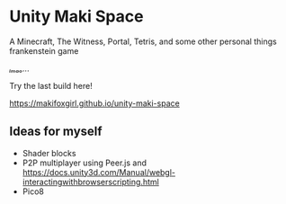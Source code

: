 # Unity Maki Space

A Minecraft, The Witness, Portal, Tetris, and some other personal things frankenstein game

*ₗₘₐₒ...*

Try the last build here!

https://makifoxgirl.github.io/unity-maki-space

## Ideas for myself

- Shader blocks
- P2P multiplayer using Peer.js and https://docs.unity3d.com/Manual/webgl-interactingwithbrowserscripting.html
- Pico8
